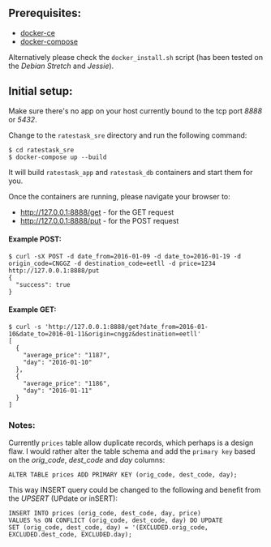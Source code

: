## Prerequisites:

* [docker-ce](https://docs.docker.com/engine/installation/)
* [docker-compose](https://docs.docker.com/compose/install/)

Alternatively please check the `docker_install.sh` script (has been tested on the *Debian Stretch* and *Jessie*).


## Initial setup:

Make sure there's no app on your host currently bound to the tcp port *8888* or *5432*.

Change to the `ratestask_sre` directory and run the following command:

```
$ cd ratestask_sre
$ docker-compose up --build
```

It will build `ratestask_app` and `ratestask_db` containers and start them for you. 

Once the containers are running, please navigate your browser to:

* http://127.0.0.1:8888/get - for the GET request
* http://127.0.0.1:8888/put - for the POST request


#### Example POST:

```
$ curl -sX POST -d date_from=2016-01-09 -d date_to=2016-01-19 -d origin_code=CNGGZ -d destination_code=eetll -d price=1234 http://127.0.0.1:8888/put
{
  "success": true
}
```

#### Example GET:
```
$ curl -s 'http://127.0.0.1:8888/get?date_from=2016-01-10&date_to=2016-01-11&origin=cnggz&destination=eetll'
[
  {
    "average_price": "1187",
    "day": "2016-01-10"
  },
  {
    "average_price": "1186",
    "day": "2016-01-11"
  }
]
```

### Notes:

Currently `prices` table allow duplicate records, which perhaps is a design flaw. I would rather alter
the table schema and add the `primary key` based on the *orig_code*, *dest_code* and *day* columns:

```
ALTER TABLE prices ADD PRIMARY KEY (orig_code, dest_code, day);
```

This way INSERT query could be changed to the following and benefit from the *UPSERT* (UPdate or inSERT):

```
INSERT INTO prices (orig_code, dest_code, day, price)
VALUES %s ON CONFLICT (orig_code, dest_code, day) DO UPDATE
SET (orig_code, dest_code, day) = '(EXCLUDED.orig_code, EXCLUDED.dest_code, EXCLUDED.day);
```
